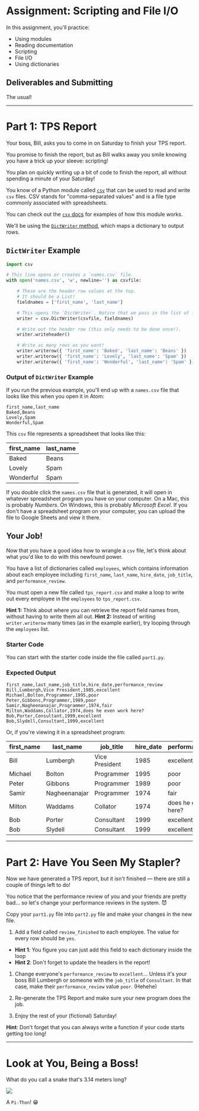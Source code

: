 # Assignment: Scripting and File I/O

In this assignment, you'll practice:

* Using modules
* Reading documentation
* Scripting
* File I/O
* Using dictionaries

## Deliverables and Submitting

The usual!

---

# Part 1: TPS Report

Your boss, Bill, asks you to come in on Saturday to finish your TPS report.

You promise to finish the report, but as Bill walks away you smile knowing you have a trick up your sleeve: scripting!

You plan on quickly writing up a bit of code to finish the report, all without spending a minute of your Saturday!

You know of a Python module called [`csv`](https://docs.python.org/3/library/csv.html) that can be used to read and write `csv` files. CSV stands for "comma-separated values" and is a file type commonly associated with spreadsheets.

You can check out the [`csv` docs](https://docs.python.org/3/library/csv.html) for examples of how this module works.

We'll be using the [`DictWriter` method](https://docs.python.org/3/library/csv.html#csv.DictWriter), which maps a dictionary to output rows.

## `DictWriter` Example

```python
import csv

# This line opens or creates a `names.csv` file.
with open('names.csv', 'w', newline='') as csvfile:

    # These are the header row values at the top.
    # It should be a List!
    fieldnames = ['first_name', 'last_name']

    # This opens the `DictWriter`. Notice that we pass in the list of fieldnames.
    writer = csv.DictWriter(csvfile, fieldnames)

    # Write out the header row (this only needs to be done once!).
    writer.writeheader()

    # Write as many rows as you want!
    writer.writerow({ 'first_name': 'Baked', 'last_name': 'Beans' })
    writer.writerow({ 'first_name': 'Lovely', 'last_name': 'Spam' })
    writer.writerow({ 'first_name': 'Wonderful', 'last_name': 'Spam' })
```

### Output of `DictWriter` Example

If you run the previous example, you'll end up with a `names.csv` file that looks like this when you open it in Atom:

```
first_name,last_name
Baked,Beans
Lovely,Spam
Wonderful,Spam
```

This `csv` file represents a spreadsheet that looks like this:

| first_name | last_name |
| --- | --- |
| Baked | Beans |
| Lovely | Spam |
| Wonderful | Spam |

If you double click the `names.csv` file that is generated, it will open in whatever spreadsheet program you have on your computer. On a Mac, this is probably *Numbers*. On Windows, this is probably *Microsoft Excel*. If you don't have a spreadsheet program on your computer, you can upload the file to Google Sheets and view it there.

## Your Job!

Now that you have a good idea how to wrangle a `csv` file, let's think about what you'd like to do with this newfound power.

You have a list of dictionaries called `employees`, which contains information about each employee including `first_name`, `last_name`, `hire_date`, `job_title`, and `performance_review`.

You must open a new file called `tps_report.csv` and make a loop to write out every employee in the `employees` to `tps_report.csv`.

**Hint 1:** Think about where you can retrieve the report field names from, without having to write them all out.
**Hint 2:** Instead of writing `writer.writerow` many times (as in the example earlier), try looping through the `employees` list.

### Starter Code

You can start with the starter code inside the file called `part1.py`.

### Expected Output

```
first_name,last_name,job_title,hire_date,performance_review
Bill,Lumbergh,Vice President,1985,excellent
Michael,Bolton,Programmer,1995,poor
Peter,Gibbons,Programmer,1989,poor
Samir,Nagheenanajar,Programmer,1974,fair
Milton,Waddams,Collator,1974,does he even work here?
Bob,Porter,Consultant,1999,excellent
Bob,Slydell,Consultant,1999,excellent
```

Or, if you're viewing it in a spreadsheet program:

| first_name | last_name | job_title | hire_date | performance_review |
| --- | --- | --- | --- | --- |
| Bill | Lumbergh | Vice President | 1985 | excellent |
| Michael | Bolton | Programmer | 1995 | poor |
| Peter | Gibbons | Programmer | 1989 | poor |
| Samir | Nagheenanajar | Programmer | 1974 | fair |
| Milton | Waddams | Collator | 1974 | does he even work here? |
| Bob | Porter | Consultant | 1999 | excellent |
| Bob | Slydell | Consultant | 1999 | excellent |

---

# Part 2: Have You Seen My Stapler?

Now we have generated a TPS report, but it isn't finished — there are still a couple of things left to do!

You notice that the performance review of you and your friends are pretty bad... so let's change your performance reviews in the system. :smiling_imp:

Copy your `part1.py` file into `part2.py` file and make your changes in the new file.

1. Add a field called `review_finished` to each employee. The value for every row should be `yes`.
  * **Hint 1**: You figure you can just add this field to each dictionary inside the loop
  * **Hint 2**: Don't forget to update the headers in the report!

1. Change everyone's `performance_review` to `excellent`... Unless it's your boss Bill Lumbergh or someone with the `job_title` of `Consultant`. In that case, make their `performance_review` value `poor`. (Hehehe)

1. Re-generate the TPS Report and make sure your new program does the job.

1. Enjoy the rest of your (fictional) Saturday!

**Hint**: Don't forget that you can always write a function if your code starts getting too long!

---

# Look at You, Being a Boss!

What do you call a snake that's 3.14 meters long?

![](https://media.giphy.com/media/3owyoUHuSSqDMEzVRu/giphy.gif)

A `Pi-Thon`! :grin:
